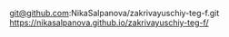 git@github.com:NikaSalpanova/zakrivayuschiy-teg-f.git
https://nikasalpanova.github.io/zakrivayuschiy-teg-f/
